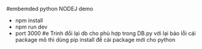 #embemded python NODEJ demo
- npm install
- npm run dev
- port 3000
#e Trinh đổi lại db cho phù hợp trong DB.py
với lại báo lỗi cái package mô thì dùng pip install để cài package mới cho python
